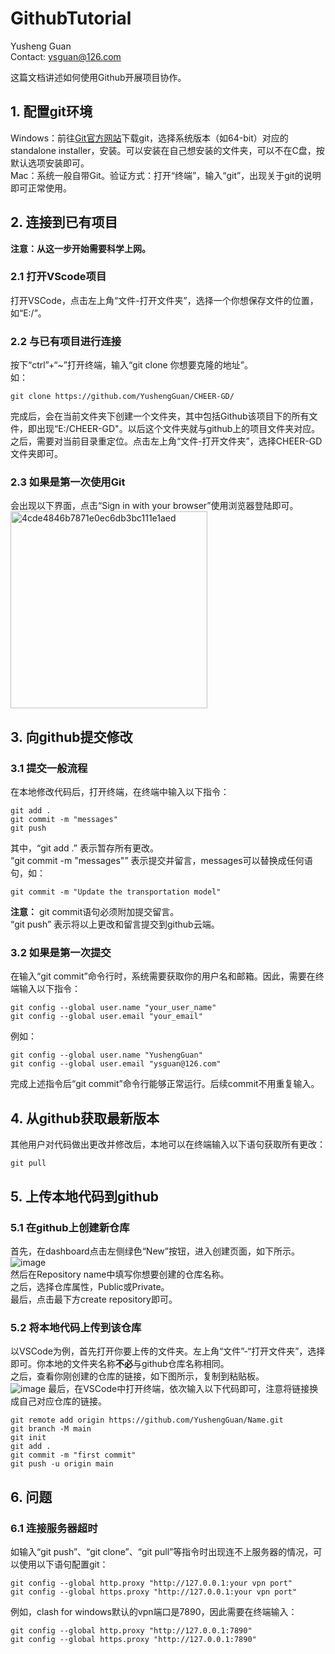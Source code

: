 # GithubTutorial
Yusheng Guan  
Contact: ysguan@126.com  

这篇文档讲述如何使用Github开展项目协作。

## 1. 配置git环境
Windows：前往[Git官方网站](https://git-scm.com/)下载git，选择系统版本（如64-bit）对应的standalone installer，安装。可以安装在自己想安装的文件夹，可以不在C盘，按默认选项安装即可。  
Mac：系统一般自带Git。验证方式：打开“终端”，输入“git”，出现关于git的说明即可正常使用。

## 2. 连接到已有项目
**注意：从这一步开始需要科学上网。**  
### 2.1 打开VScode项目
打开VSCode，点击左上角“文件-打开文件夹”，选择一个你想保存文件的位置，如“E:/”。  
### 2.2 与已有项目进行连接
按下“ctrl”+“~”打开终端，输入“git clone 你想要克隆的地址”。  
如：
```terminal
git clone https://github.com/YushengGuan/CHEER-GD/
```
完成后，会在当前文件夹下创建一个文件夹，其中包括Github该项目下的所有文件，即出现“E:/CHEER-GD"。以后这个文件夹就与github上的项目文件夹对应。  
之后，需要对当前目录重定位。点击左上角“文件-打开文件夹”，选择CHEER-GD文件夹即可。  
### 2.3 如果是第一次使用Git
会出现以下界面，点击“Sign in with your browser”使用浏览器登陆即可。  
<img width="315" alt="4cde4846b7871e0ec6db3bc111e1aed" src="https://github.com/user-attachments/assets/a69e0830-0955-4f79-8e03-4bcc6c61d9bc" />

## 3. 向github提交修改
### 3.1 提交一般流程
在本地修改代码后，打开终端，在终端中输入以下指令：
```terminal
git add .
git commit -m "messages"
git push
```
其中，“git add .” 表示暂存所有更改。  
“git commit -m "messages"” 表示提交并留言，messages可以替换成任何语句，如：  
```terminal
git commit -m "Update the transportation model"
```
**注意：** git commit语句必须附加提交留言。  
“git push” 表示将以上更改和留言提交到github云端。

### 3.2 如果是第一次提交
在输入“git commit”命令行时，系统需要获取你的用户名和邮箱。因此，需要在终端输入以下指令：
```terminal
git config --global user.name "your_user_name"
git config --global user.email "your_email"
```
例如：
```terminal
git config --global user.name "YushengGuan"
git config --global user.email "ysguan@126.com"
```
完成上述指令后“git commit”命令行能够正常运行。后续commit不用重复输入。

## 4. 从github获取最新版本
其他用户对代码做出更改并修改后，本地可以在终端输入以下语句获取所有更改：
```terminal
git pull
```

## 5. 上传本地代码到github
### 5.1 在github上创建新仓库
首先，在dashboard点击左侧绿色“New”按钮，进入创建页面，如下所示。  
![image](https://github.com/user-attachments/assets/ff4047e0-8202-4a59-9188-949624796d82)  
然后在Repository name中填写你想要创建的仓库名称。  
之后，选择仓库属性，Public或Private。  
最后，点击最下方create repository即可。  
### 5.2 将本地代码上传到该仓库
以VSCode为例，首先打开你要上传的文件夹。左上角“文件”-“打开文件夹”，选择即可。你本地的文件夹名称**不必**与github仓库名称相同。  
之后，查看你刚创建的仓库的链接，如下图所示，复制到粘贴板。  
![image](https://github.com/user-attachments/assets/07402500-2b3a-4faa-90aa-d5615f9bdb5f)
最后，在VSCode中打开终端，依次输入以下代码即可，注意将链接换成自己对应仓库的链接。
```terminal
git remote add origin https://github.com/YushengGuan/Name.git
git branch -M main
git init
git add .
git commit -m "first commit"
git push -u origin main
```

## 6. 问题
### 6.1 连接服务器超时
如输入“git push”、“git clone”、“git pull”等指令时出现连不上服务器的情况，可以使用以下语句配置git：
```terminal
git config --global http.proxy "http://127.0.0.1:your vpn port"
git config --global https.proxy "http://127.0.0.1:your vpn port"
```
例如，clash for windows默认的vpn端口是7890，因此需要在终端输入：
```terminal
git config --global http.proxy "http://127.0.0.1:7890"
git config --global https.proxy "http://127.0.0.1:7890"
```
